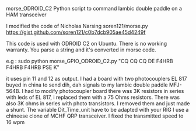 morse_ODROID_C2
Python script to command lambic double paddle on a HAM transceiver

I modified the code of Nicholas Narsing  soren121/morse.py
https://gist.github.com/soren121/c0b7dcb905ae45d4249f

This code is used with ODROID C2 on Ubuntu.
There is no working warranty.
You parse a string and it's converted in morse code.

 e.g : sudo python morse_GPIO_ODROID_C2.py "CQ CQ CQ DE F4HRB F4HRB F4HRB PSE K"

it uses pin 11 and 12 as output. I had a board with two photocouplers EL 817 
buyed in china to send dih, dah signals to my lambic double paddle MFJ-564B.
I had to modify photocoupler board there was 3K resistors in series
with leds of EL 817, i replaced them with a 75 Ohms resistors.
There was also 3K ohms in series with photo transistors.
I removed them and just made a shunt.
The variable Dit_Time_unit have to be adapted with your RIG
I use a chineese clone of MCHF QRP transceiver.
I fixed the transmitted speed to 16 wpm
